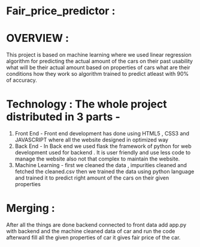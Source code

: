 # Fair_price_predictor :

# OVERVIEW : 
  This project is based on machine learning where we used linear regression algorithm for predicting the actual amount of the cars 
  on their past usability what will be their actual amount based on properties of cars what are their conditions how they work so 
  algorithm trained to predict atleast with 90% of accuracy.
  
# Technology : The whole project distributed in 3 parts -
  1. Front End - Front end development has done using HTML5 , CSS3 and JAVASCRIPT where all the website designed in optimized way 
  2. Back End -  In Back end we used flask the framework of python for web development used for backend . It is user friendly and 
                 use less code to manage the website also not that complex to maintain the website.
  3. Machine Learning - first we cleaned the data , impurities cleaned and fetched the cleaned.csv then we trained the data using 
     python language and trained it to predict right amount of the cars on their given properties 
     
# Merging : 
  After all the things are done backend connected to front data add app.py with backend and the machine cleaned data of 
  car and run the code afterward fill all the given properties of car it gives fair price of the car.
 
